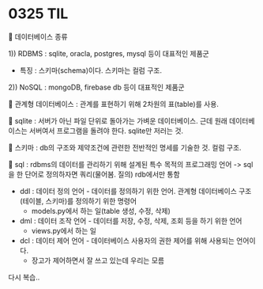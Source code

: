 # 0325 TIL

:bear: 데이터베이스 종류

1)) RDBMS : sqlite, oracla, postgres, mysql 등이 대표적인 제품군

- 특징 : 스키마(schema)이다. 스키마는 컬럼 구조.

2)) NoSQL : mongoDB, firebase db 등이 대표적인 제품군

:bear: 관계형 데이터베이스 : 관계를 표현하기 위해 2차원의 표(table)를 사용.

:bear: sqlite : 서버가 아닌 파일 단위로 돌아가는 가벼운 데이터베이스. 
근데 원래 데이터베이스는 서버여서 프로그램을 돌려야 한다. sqlite만 저러는 것.

:bear: 스키마 : db의 구조와 제약조건에 관련한 전반적인 명세를 기술한 것. 컬럼 구조.

:bear: sql : rdbms의 데이터를 관리하기 위해 설계된 특수 목적의 프로그래밍 언어
 -> sql을 한 단어로 정의하자면 쿼리(물어봄. 질의) rdb에서만 통함

- ddl : 데이터 정의 언어 - 데이터를 정의하기 위한 언어. 관계형 데이터베이스 구조(테이블, 스키마)를 정의하기 위한 명령어	
  - models.py에서 하는 일(table 생성, 수정, 삭제)
- dml : 데이터 조작 언어 - 데이터를 저장, 수정, 삭제, 조회 등을 하기 위한 언어
  - views.py에서 하는 일
- dcl : 데이터 제어 언어 - 데이터베이스 사용자의 권한 제어를 위해 사용되는 언어이다.
  - 장고가 제어하면서 잘 쓰고 있는데 우리는 모름

다시 복습..
